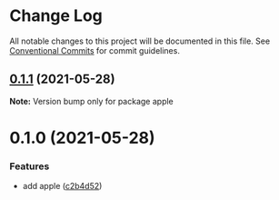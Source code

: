 # Change Log

All notable changes to this project will be documented in this file.
See [Conventional Commits](https://conventionalcommits.org) for commit guidelines.

## [0.1.1](https://github.com/rfoel/monorepo/compare/apple@0.1.0...apple@0.1.1) (2021-05-28)

**Note:** Version bump only for package apple





# 0.1.0 (2021-05-28)


### Features

* add apple ([c2b4d52](https://github.com/rfoel/monorepo/commit/c2b4d52e40918939d9182d2a8926390433bfaca5))
